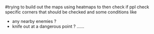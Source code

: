 #trying to build out the maps using heatmaps to then check if ppl check specific corners that should be checked and some conditions like

- any nearby enemies ?
- knife out at a dangerous point ?
  ......
